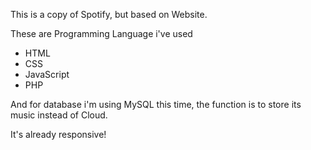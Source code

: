 This is a copy of Spotify, but based on Website. 

These are Programming Language i've used
  - HTML
  - CSS
  - JavaScript
  - PHP

And for database i'm using MySQL this time, the function is to store its music instead of Cloud.

It's already responsive!
